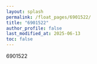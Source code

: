 ```yaml
---
layout: splash
permalink: /float_pages/6901522/
title: "6901522"
author_profile: false
last_modified_at: 2025-06-13
toc: false
---
```

 
6901522
